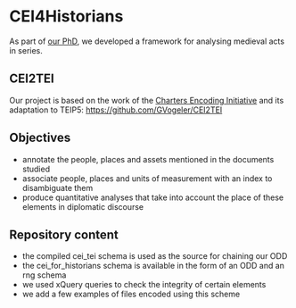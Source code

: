 CEI4Historians
===

As part of [our PhD](https://www.theses.fr/s349095), we developed a framework for analysing medieval acts in series.

## CEI2TEI

Our project is based on the work of the [Charters Encoding Initiative](http://www.cei.lmu.de/) and its adaptation to TEIP5: https://github.com/GVogeler/CEI2TEI

## Objectives

- annotate the people, places and assets mentioned in the documents studied
- associate people, places and units of measurement with an index to disambiguate them
- produce quantitative analyses that take into account the place of these elements in diplomatic discourse

## Repository content

- the compiled cei_tei schema is used as the source for chaining our ODD
- the cei_for_historians schema is available in the form of an ODD and an rng schema
- we used xQuery queries to check the integrity of certain elements
- we add a few examples of files encoded using this scheme
